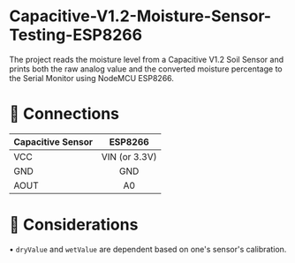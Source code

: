 # Capacitive-V1.2-Moisture-Sensor-Testing-ESP8266

The project reads the moisture level from a Capacitive V1.2 Soil Sensor and prints both the raw analog value and the converted moisture percentage to the Serial Monitor using NodeMCU ESP8266.


# 🔌  Connections
| Capacitive Sensor  | ESP8266       |      
| ------------------ |:-------------:|
| VCC                | VIN (or 3.3V) |
| GND                | GND           |
| AOUT               | A0            |


# 🔧 Considerations
• `dryValue` and `wetValue` are dependent based on one's sensor's calibration.
